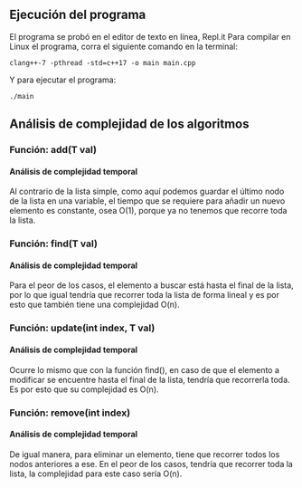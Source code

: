 ## Ejecución del programa
El programa se probó en el editor de texto en línea, Repl.it
Para compilar en Linux el programa, corra el siguiente comando en la terminal:
~~~
clang++-7 -pthread -std=c++17 -o main main.cpp
~~~
Y para ejecutar el programa:
~~~
./main
~~~

## Análisis de complejidad de los algoritmos
### Función: add(T val)
#### Análisis de complejidad temporal
Al contrario de la lista simple, como aquí podemos guardar el último nodo de la lista en una variable, el tiempo que se requiere para añadir un nuevo elemento es constante, osea O(1), porque ya no tenemos que recorre toda la lista.

### Función: find(T val)
#### Análisis de complejidad temporal
Para el peor de los casos, el elemento a buscar está hasta el final de la lista, por lo que igual tendría que recorrer toda la lista de forma lineal y es por esto que también tiene una complejidad O(n).

### Función: update(int index, T val)
#### Análisis de complejidad temporal
Ocurre lo mismo que con la función find(), en caso de que el elemento a modificar se encuentre hasta el final de la lista, tendría que recorrerla toda. Es por esto que su complejidad es O(n).

### Función: remove(int index)
#### Análisis de complejidad temporal
De igual manera, para eliminar un elemento, tiene que recorrer todos los nodos anteriores a ese. En el peor de los casos, tendría que recorrer toda la lista, la complejidad para este caso sería O(n).